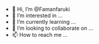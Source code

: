 - 👋 Hi, I’m @Famanfaruki
- 👀 I’m interested in ...
- 🌱 I’m currently learning ...
- 💞️ I’m looking to collaborate on ...
- 📫 How to reach me ...

<!---
Famanfaruki/Famanfaruki is a ✨ special ✨ repository because its `README.md` (this file) appears on your GitHub profile.
You can click the Preview link to take a look at your changes.
--->
